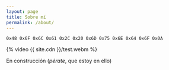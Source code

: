 ```yaml
---
layout: page
title: Sobre mí
permalink: /about/
---
```

`0x48 0x6F 0x6C 0x61 0x2C 0x20 0x6D 0x75 0x6E 0x64 0x6F 0x0A`

{% video {{ site.cdn }}/test.webm %}

En construcción (*pérate*, que estoy en ello)